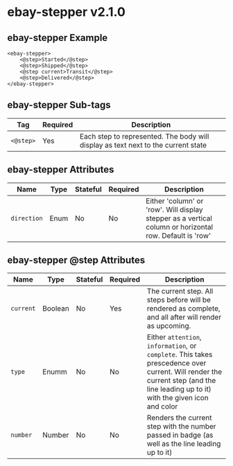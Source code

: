 # ebay-stepper v2.1.0

## ebay-stepper Example

```marko
<ebay-stepper>
    <@step>Started</@step>
    <@step>Shipped</@step>
    <@step current>Transit</@step>
    <@step>Delivered</@step>
</ebay-stepper>
```

## ebay-stepper Sub-tags

Tag | Required | Description
--- | --- | ---
`<@step>` | Yes | Each step to represented. The body will display as text next to the current state

## ebay-stepper Attributes

Name | Type | Stateful | Required | Description
--- | --- | --- | --- | ---
`direction` | Enum | No | No | Either 'column' or 'row'. Will display stepper as a vertical column or horizontal row. Default is 'row'

## ebay-stepper @step Attributes

Name | Type | Stateful | Required | Description
--- | --- | --- | --- | ---
`current` | Boolean | No | Yes | The current step. All steps before will be rendered as complete, and all after will render as upcoming.
`type` | Enumm | No | No | Either `attention`, `information`, or `complete`. This takes prescedence over current. Will render the current step (and the line leading up to it) with the given icon and color
`number` | Number | No | No | Renders the current step with the number passed in badge (as well as the line leading up to it)
